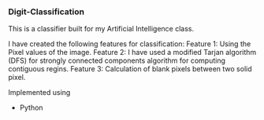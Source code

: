 ### Digit-Classification
This is a classifier built for my Artificial Intelligence class.

I have created the following features for classification:
Feature 1: Using the Pixel values of the image.
Feature 2: I have used a modified Tarjan algorithm (DFS) for strongly connected components algorithm for computing contiguous regins.
Feature 3: Calculation of blank pixels between two solid pixel.

Implemented using 
- Python
